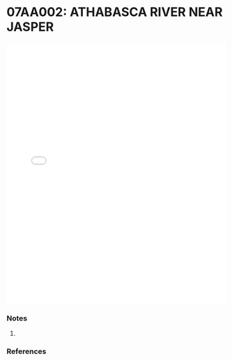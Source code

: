 # 07AA002: ATHABASCA RIVER NEAR JASPER

<iframe src="/distribution_estimation/_static/stations/07AA002_fdc.html" width="100%" height="600" frameborder="0"></iframe>

### Notes
1. 

### References

